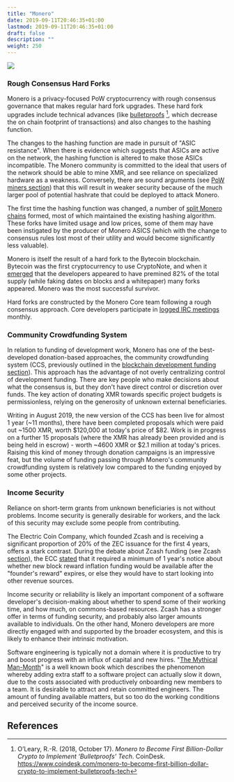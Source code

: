 ```yaml
---
title: "Monero"
date: 2019-09-11T20:46:35+01:00
lastmod: 2019-09-11T20:46:35+01:00
draft: false
description: ""
weight: 250
---
```

![](/monero.jpg)

### Rough Consensus Hard Forks

Monero is a privacy-focused PoW cryptocurrency with rough consensus governance that makes regular hard fork upgrades. These hard fork upgrades include technical advances (like [bulletproofs](https://www.coindesk.com/monero-to-become-first-billion-dollar-crypto-to-implement-bulletproofs-tech) [^1], which decrease the on chain footprint of transactions) and also changes to the hashing function. 

The changes to the hashing function are made in pursuit of "ASIC resistance". When there is evidence which suggests that ASICs are active on the network, the hashing function is altered to make those ASICs incompatible. The Monero community is committed to the ideal that users of the network should be able to mine XMR, and see reliance on specialized hardware as a weakness. Conversely, there are sound arguments (see [PoW miners section](foss-for-cpr/commons-constituencies/miners)) that this will result in weaker security because of the much larger pool of potential hashrate that could be deployed to attack Monero.

The first time the hashing function was changed, a number of [split Monero chains](https://monero.org/forks/) formed, most of which maintained the existing hashing algorithm. These forks have limited usage and low prices, some of them may have been instigated by the producer of Monero ASICS (which with the change to consensus rules lost most of their utility and would become significantly less valuable).

Monero is itself the result of a hard fork to the Bytecoin blockchain. Bytecoin was the first cryptocurrency to use CryptoNote, and when it [emerged](https://bitcointalk.org/index.php?topic=740112.0) that the developers appeared to have premined 82% of the total supply (while faking dates on blocks and a whitepaper) many forks appeared. Monero was the most successful survivor.

Hard forks are constructed by the Monero Core team following a rough consensus approach. Core developers participate in [logged IRC meetings](https://web.getmonero.org/blog/tags/dev%20diaries.html) monthly. 

### Community Crowdfunding System

In relation to funding of development work, Monero has one of the best-developed donation-based approaches, the community crowdfunding system (CCS, previously outlined in the [blockchain development funding section](/foss-for-cpr/development-funding/)). This approach has the advantage of not overly centralizing control of development funding. There are key people who make decisions about what the consensus is, but they don't have direct control or discretion over funds. The key action of donating XMR towards specific project budgets is permissionless, relying on the generosity of unknown external beneficiaries.

Writing in August 2019, the new version of the CCS has been live for almost 1 year (~11 months), there have been completed proposals which were paid out ~1500 XMR, worth $120,000 at today's price of $82. Work is in progress on a further 15 proposals (where the XMR has already been provided and is being held in escrow) - worth ~4600 XMR or $2.1 million at today's prices. Raising this kind of money through donation campaigns is an impressive feat, but the volume of funding passing through Monero's community crowdfunding system is relatively low compared to the funding enjoyed by some other projects. 

### Income Security

Reliance on short-term grants from unknown beneficiaries is not without problems. Income security is generally desirable for workers, and the lack of this security may exclude some people from contributing. 

The Electric Coin Company, which founded Zcash and is receiving a significant proportion of 20% of the ZEC issuance for the first 4 years, offers a stark contrast. During the debate about Zcash funding (see Zcash [section](/governance/zcash/)), the ECC [stated](https://finance.yahoo.com/news/zooko-wilcox-gives-zcash-community-154140125.html) that it required a minimum of 1 year's notice about whether new block reward inflation funding would be available after the "founder's reward" expires, or else they would have to start looking into other revenue sources. 

Income security or reliability is likely an important component of a software developer's decision-making about whether to spend some of their working time, and how much, on commons-based resources. Zcash has a stronger offer in terms of funding security, and probably also larger amounts available to individuals. On the other hand, Monero developers are more directly engaged with and supported by the broader ecosystem, and this is likely to enhance their intrinsic motivation.

Software engineering is typically not a domain where it is productive to try and boost progress with an influx of capital and new hires. "[The Mythical Man-Month](https://en.wikipedia.org/wiki/The_Mythical_Man-Month)" is a well known book which describes the phenomenon whereby adding extra staff to a software project can actually slow it down, due to the costs associated with productively onboarding new members to a team. It is desirable to attract and retain committed engineers. The amount of funding available matters, but so too do the working conditions and perceived security of the income source.

## References

[^1]: O’Leary, R.-R. (2018, October 17). *Monero to Become First Billion-Dollar Crypto to Implement ‘Bulletproofs’ Tech*. CoinDesk. https://www.coindesk.com/monero-to-become-first-billion-dollar-crypto-to-implement-bulletproofs-tech

